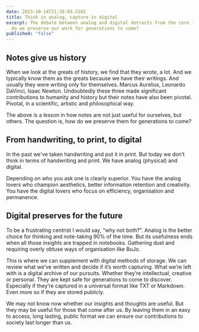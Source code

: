 ```yaml
---
date: 2023-10-14T21:35:03.516Z
title: Think in analog, capture in digital
excerpt: The debate between analog and digital detracts from the core issue. How
  do we preserve our work for generations to come?
published: "false"
---
```

## Notes give us history
When we look at the greats of history, we find that they wrote, a lot. And we typically know them as the greats because we have their writings. And usually they were writing only for themselves. Marcus Aurelius, Leonardo DaVinci, Isaac Newton. Undoubtedly these three made significant contributions to humanity and history but their notes have also been pivotal. Pivotal, in a scientific, artistic and philosophical way.

The above is a lesson in how notes are not just useful for ourselves, but others. The question is, how do we preserve them for generations to come?

## From handwriting, to print, to digital
In the past we've taken handwriting and put it in print. But today we don’t think in terms of handwriting and print. We have analog (physical) and digital. 

Depending on who you ask one is clearly superior. You have the analog lovers who champion aesthetics, better information retention and creativity. You have the digital lovers who focus on efficiency, organisation and permanence.

## Digital preserves for the future
To be a frustrating centrist I would say, “why not both?”. Analog is the better choice for thinking and note-taking 90% of the time. But its usefulness ends when all those insights are trapped in notebooks. Gathering dust and requiring overly obtuse ways of organisation like BuJo. 

This is where we can supplement with digital methods of storage. We can review what we’ve written and decide if it’s worth capturing. What we’re left with is a digital archive of our pursuits. Whether they’re intellectual, creative or personal. They are kept safe for generations to come to discover. Especially if they’re captured in a universal format like TXT or Markdown. Even more so if they are stored publicly.

We may not know now whether our insights and thoughts are useful. But they may be useful for those that come after us. By leaving them in an easy to access, long lasting, public format we can ensure our contributions to society last longer than us.